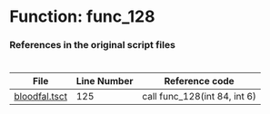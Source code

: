# Function: func_128
### References in the original script files

#

| File | Line Number | Reference code |
| --- | --- | --- |
| [bloodfal.tsct](../../../out/bloodfal.tsct#L125) | 125 | call func_128(int 84, int 6) |
